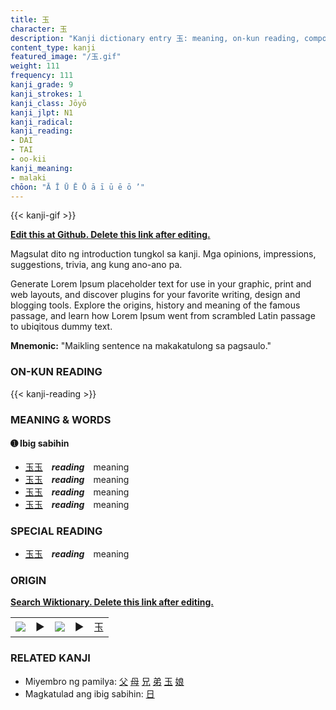 ```yaml
---
title: 玉
character: 玉
description: "Kanji dictionary entry 玉: meaning, on-kun reading, compounds, origin, related kanji"
content_type: kanji
featured_image: "/玉.gif"
weight: 111
frequency: 111
kanji_grade: 9
kanji_strokes: 1
kanji_class: Jōyō
kanji_jlpt: N1
kanji_radical: 
kanji_reading: 
- DAI
- TAI
- oo-kii
kanji_meaning:
- malaki
chōon: "Ā Ī Ū Ē Ō ā ī ū ē ō ’"
---
```

[//]: # (Don't edit the line below. Kanji animated GIF code is automatically generated.)
{{< kanji-gif >}}

[//]: # (Edit below this line.)

**[Edit this at Github. Delete this link after editing.](https://github.com/tim0g/tim/tree/main/content/kanji/玉/index.md)**

Magsulat dito ng introduction tungkol sa kanji. Mga opinions, impressions, suggestions, trivia, ang kung ano-ano pa.

Generate Lorem Ipsum placeholder text for use in your graphic, print and web layouts, and discover plugins for your favorite writing, design and blogging tools. Explore the origins, history and meaning of the famous passage, and learn how Lorem Ipsum went from scrambled Latin passage to ubiqitous dummy text.
 
**Mnemonic:** "Maikling sentence na makakatulong sa pagsaulo."

### ON-KUN READING

[//]: # (Don't edit the line below. ON-KUN READING code is automatically generated.)
{{< kanji-reading >}}

### MEANING & WORDS

#### ➊ **Ibig sabihin**
  - [玉](../玉)[玉](../玉)　***reading***　meaning
  - [玉](../玉)[玉](../玉)　***reading***　meaning
  - [玉](../玉)[玉](../玉)　***reading***　meaning
  - [玉](../玉)[玉](../玉)　***reading***　meaning

### SPECIAL READING
  - [玉](../玉)[玉](../玉)　***reading***　meaning

### ORIGIN

**[Search Wiktionary. Delete this link after editing.](https://wiktionary.org/wiki/玉)**
<table class="kanji-table"><tr><td>
<img src="60px-玉-bronze.svg.png">
</td><td>▶</td><td>
<img src="60px-玉-oracle.svg.png">
</td><td>▶</td>
<td class="kanji-origin">玉</td>
</tr></table>

### RELATED KANJI
- Miyembro ng pamilya: [父](../父) [母](../母) [兄](../兄) [弟](../弟) [玉](../玉) [娘](../娘)
- Magkatulad ang ibig sabihin: [日](../日)
